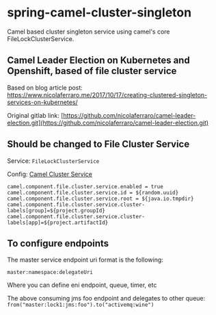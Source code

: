 # spring-camel-cluster-singleton
Camel based cluster singleton service using camel's core FileLockClusterService.


## Camel Leader Election on Kubernetes and Openshift, based of file cluster service

Based on blog article post: https://www.nicolaferraro.me/2017/10/17/creating-clustered-singleton-services-on-kubernetes/

Original gitlab link: [https://github.com/nicolaferraro/camel-leader-election.git](https://github.com/nicolaferraro/camel-leader-election.git)

## Should be changed to File Cluster Service

Service: ```FileLockClusterService```

Config:  [Camel Cluster Service](https://camel.apache.org/manual/latest/clustering.html)

```
camel.component.file.cluster.service.enabled = true
camel.component.file.cluster.service.id = ${random.uuid}
camel.component.file.cluster.service.root = ${java.io.tmpdir}
camel.component.file.cluster.service.cluster-labels[group]=${project.groupId}
camel.component.file.cluster.service.cluster-labels[app]=${project.artifactId}
```

## To configure endpoints

The master service endpoint uri format is the following:

```master:namespace:delegateUri```

Where you can define eni endpoint, queue, timer, etc

The above consuming jms foo endpoint and delegates to other queue:
```from("master:lock1:jms:foo").to("activemq:wine")```
